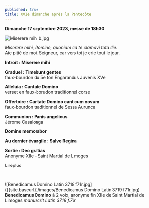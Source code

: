 ```yaml
---
published: true
title: XVIe dimanche après la Pentecôte
---
```

**Dimanche 17 septembre 2023, messe de 18h30**

![Miserere mihi b.jpg]({{site.baseurl}}/images/Miserere%20mihi%20b.jpg)

*Miserere mihi, Domine, quoniam ad te clamavi tota die.*  
Aie pitié de moi, Seigneur, car vers toi je crie tout le jour.

**Introït : Miserere mihi**

**Graduel : Timebunt gentes**  
faux-bourdon du 5e ton Engarandus Juvenis XVe

**Alleluia : Cantate Domino**  
verset en faux-borudon traditionnel corse

**Offertoire : Cantate Domino canticum novum**  
faux-bourdon traditionnel de Sessa Aurunca

**Communion : Panis angelicus**  
Jérome Casalonga

**Domine memorabor**

**Au dernier évangile : Salve Regina**

**Sortie : Deo gratias**  
Anonyme XIIe - Saint Martial de Limoges

Lireplus

&nbsp;

![Benedicamus Domino Latin 3719 f71r.jpg]({{site.baseurl}}/images/Benedicamus Domino Latin 3719 f71r.jpg)
**Benedicamus Domino** à 2 voix, anonyme fin XIIe de Saint Martial de Limoges *manuscrit Latin 3719 f.71r*
